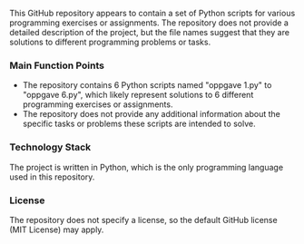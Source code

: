  
This GitHub repository appears to contain a set of Python scripts for various programming exercises or assignments. The repository does not provide a detailed description of the project, but the file names suggest that they are solutions to different programming problems or tasks.

### Main Function Points
- The repository contains 6 Python scripts named "oppgave 1.py" to "oppgave 6.py", which likely represent solutions to 6 different programming exercises or assignments.
- The repository does not provide any additional information about the specific tasks or problems these scripts are intended to solve.

### Technology Stack
The project is written in Python, which is the only programming language used in this repository.

### License
The repository does not specify a license, so the default GitHub license (MIT License) may apply.


